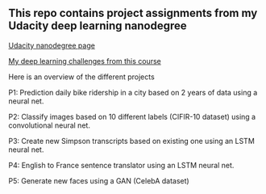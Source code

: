 ## This repo contains project assignments from my Udacity deep learning nanodegree

[Udacity nanodegree page](https://www.udacity.com/course/deep-learning-nanodegree-foundation--nd101)

[My deep learning challenges from this course](https://github.com/benjaco/siraj-deeplearning-challenges)

Here is an overview of the different projects

P1: Prediction daily bike ridership in a city based on  2 years of data using a neural net.

P2: Classify images based on 10 different labels (CIFIR-10 dataset) using a convolutional neural net.

P3: Create new Simpson transcripts based on existing one using an LSTM neural net.

P4: English to France sentence translator using an LSTM neural net.

P5: Generate new faces using a GAN (CelebA dataset)